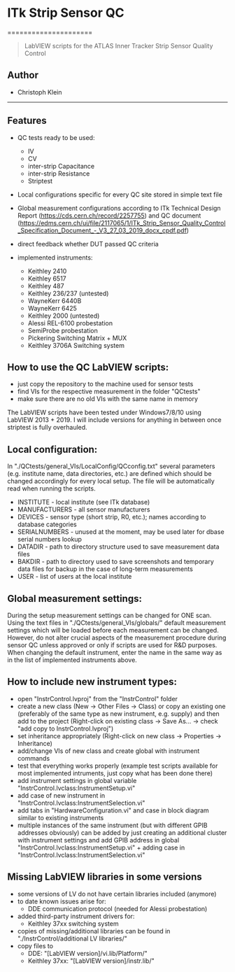 # ITk Strip Sensor QC
=====================

> LabVIEW scripts for the ATLAS Inner Tracker Strip Sensor Quality Control

## Author
*	Christoph Klein

---------------------------------------------------------------------------------------
## Features

*	QC tests ready to be used: 
	*	IV
	*	CV
	*	inter-strip Capacitance
	*	inter-strip Resistance
	*	Striptest

*	Local configurations specific for every QC site stored in simple text file

*	Global measurement configurations according to ITk Technical Design Report (https://cds.cern.ch/record/2257755) and QC document (https://edms.cern.ch/ui/file/2117065/1/ITk_Strip_Sensor_Quality_Control_Specification_Document_-_V3_27_03_2019_docx_cpdf.pdf)

*	direct feedback whether DUT passed QC criteria

*	implemented instruments:
	*	Keithley 2410
	*	Keithley 6517
	*	Keithley 487
	*	Keithley 236/237	(untested)
	*	WayneKerr 6440B
	*	WayneKerr 6425
	*	Keithley 2000	(untested)
	*	Alessi REL-6100 probestation
	*	SemiProbe probestation
	*	Pickering Switching Matrix + MUX
	*	Keithley 3706A Switching system
	

## How to use the QC LabVIEW scripts:
*	just copy the repository to the machine used for sensor tests
*	find VIs for the respective measurement in the folder "QCtests"
*	make sure there are no old VIs with the same name in memory

The LabVIEW scripts have been tested under Windows7/8/10 using LabVIEW 2013 + 2019.
I will include versions for anything in between once striptest is fully overhauled.


## Local configuration:
In "./QCtests/general_VIs/LocalConfig/QCconfig.txt" several parameters (e.g. institute name, data directories, etc.) are defined which should be changed accordingly for every local setup.
The file will be automatically read when running the scripts.
*	INSTITUTE - local institute (see ITk database)
*	MANUFACTURERS - all sensor manufacturers
*	DEVICES - sensor type (short strip, R0, etc.); names according to database categories
*	SERIALNUMBERS - unused at the moment, may be used later for dbase serial numbers lookup
*	DATADIR - path to directory structure used to save measurement data files
*	BAKDIR - path to directory used to save screenshots and temporary data files for backup in the case of long-term measurements
*	USER - list of users at the local institute


## Global measurement settings:
During the setup measurement settings can be changed for ONE scan.
Using the text files in "./QCtests/general_VIs/globals/" default measurement settings which will be loaded before each measurement can be changed.
However, do not alter crucial aspects of the measurement procedure during sensor QC unless approved or only if scripts are used for R&D purposes.
When changing the default instrument, enter the name in the same way as in the list of implemented instruments above.

## How to include new instrument types:
*	open "InstrControl.lvproj" from the "InstrControl" folder
*	create a new class (New -> Other Files -> Class) or copy an existing one (preferably of the same type as new instrument, e.g. supply) and then add to the project (Right-click on existing class -> Save As... -> check "add copy to InstrControl.lvproj")
*	set inheritance appropriately (Right-click on new class -> Properties -> Inheritance)
*	add/change VIs of new class and create global with instrument commands
*	test that everything works properly (example test scripts available for most implemented intruments, just copy what has been done there)
*	add instrument settings in global variable "InstrControl.lvclass:InstrumentSetup.vi"
*	add case of new instrument in "InstrControl.lvclass:InstrumentSelection.vi"
*	add tabs in "HardwareConfiguration.vi" and case in block diagram similar to existing instruments
*	multiple instances of the same instrument (but with different GPIB addresses obviously) can be added by just creating an additional cluster with instrument settings and add GPIB address in global "InstrControl.lvclass:InstrumentSetup.vi" + adding case in "InstrControl.lvclass:InstrumentSelection.vi"


## Missing LabVIEW libraries in some versions
*	some versions of LV do not have certain libraries included (anymore)
*	to date known issues arise for:
	*	DDE communication protocol (needed for Alessi probestation)
*	added third-party instrument drivers for:
	*	Keithley 37xx switching system
*	copies of missing/additional libraries can be found in "./InstrControl/additional LV libraries/"
*	copy files to
	*	DDE: "[LabVIEW version]/vi.lib/Platform/"
	*	Keithley 37xx: "[LabVIEW version]/instr.lib/"